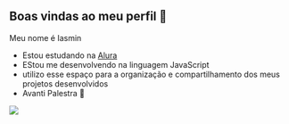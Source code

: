 ## Boas vindas ao meu perfil 💚

Meu nome é Iasmin

- Estou estudando na [Alura](https://www.alura.com.br)
- EStou me desenvolvendo na linguagem JavaScript
- utilizo esse espaço para a organização e compartilhamento dos meus projetos desenvolvidos
- Avanti Palestra 💚

![](https://media1.tenor.com/m/WyYsWsSu8sQAAAAC/demon-slayer-kimetsu-no-yaiba.gif)
